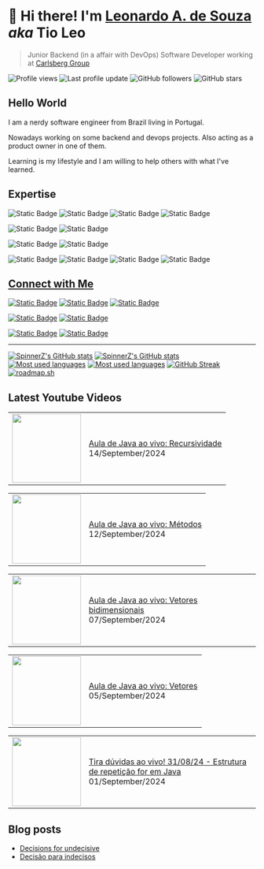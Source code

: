 # 👋 Hi there! I'm **[Leonardo A. de Souza](https://linktr.ee/lsouza)** _aka_ **Tio Leo**

> Junior Backend (in a affair with DevOps) Software Developer working at [Carlsberg Group](https://www.carlsberggroup.com/)

![Profile views](https://komarev.com/ghpvc/?username=SpinnerZ&style=plastic&label=profile+views)
![Last profile update](https://img.shields.io/github/last-commit/spinnerz/SpinnerZ/main?style=plastic&label=last+profile+update)
![GitHub followers](https://img.shields.io/github/followers/SpinnerZ?label=followers&style=plastic)
![GitHub stars](https://img.shields.io/github/stars/spinnerz?style=plastic)

## Hello World 

I am a nerdy software engineer from Brazil living in Portugal.

Nowadays working on some backend and devops projects. Also acting as a product owner in one of them.

Learning is my lifestyle and I am willing to help others with what I've learned.

## Expertise

![Static Badge](https://img.shields.io/badge/java-%23007396?style=for-the-badge&logo=openjdk)
![Static Badge](https://img.shields.io/badge/spring_boot-%23ffffff?style=for-the-badge&logo=springboot)
![Static Badge](https://img.shields.io/badge/oracle_sql-%23F80000?style=for-the-badge&logo=oracle)
![Static Badge](https://img.shields.io/badge/mongo_db-%23ffffff?style=for-the-badge&logo=mongodb)

![Static Badge](https://img.shields.io/badge/go-dagger-%23ffffff?style=for-the-badge&logo=go)
![Static Badge](https://img.shields.io/badge/docker-%23ffffff?style=for-the-badge&logo=docker)

![Static Badge](https://img.shields.io/badge/aws-fargate-%23FF9900?style=for-the-badge&logo=awsfargate)
![Static Badge](https://img.shields.io/badge/aws-ecs-%23FF9900?style=for-the-badge&logo=amazonecs)

![Static Badge](https://img.shields.io/badge/git-%23efefe7?style=for-the-badge&logo=git)
![Static Badge](https://img.shields.io/badge/github-%23181717?style=for-the-badge&logo=github)
![Static Badge](https://img.shields.io/badge/github_actions-%230a0c10?style=for-the-badge&logo=githubactions)
![Static Badge](https://img.shields.io/badge/github_copilot-%23000000?style=for-the-badge&logo=githubcopilot)

## [Connect with Me](https://linktr.ee/lsouza)

[![Static Badge](https://img.shields.io/badge/linkedin-%230A66C2?style=for-the-badge&logo=linkedin)](https://www.linkedin.com/in/lsouza42/)
[![Static Badge](https://img.shields.io/badge/hashnode-%232962FF?style=for-the-badge&logo=hashnode)]([leonardo.a.a.souza@outlook.com](https://hashnode.com/@TioLeo))
[![Static Badge](https://img.shields.io/badge/roadmap.sh-%23000000?style=for-the-badge&logo=roadmapdotsh)](https://roadmap.sh/u/tioleo)


[![Static Badge](https://img.shields.io/badge/telegram-%2326A5E4?style=for-the-badge&logo=telegram)](https://t.me/spinnerz)
[![Static Badge](https://img.shields.io/badge/steam-%23000000?style=for-the-badge&logo=steam)](https://steamcommunity.com/id/LeoSpinner/)

[![Static Badge](https://img.shields.io/badge/youtube-%23FF0000?style=for-the-badge&logo=youtube)](https://www.youtube.com/@TioLeoExplica)
[![Static Badge](https://img.shields.io/badge/interview-in_portuguese-%23FF0000?style=for-the-badge&logo=youtube)](https://www.youtube.com/live/eneKdQjTysY)

---

[![SpinnerZ's GitHub stats](https://github-readme-stats-three-wheat-85.vercel.app/api?username=SpinnerZ&count_private=true&show_icons=true&hide_rank=true&theme=shadow_green#gh-light-mode-only)](https://github.com/anuraghazra/github-readme-stats#gh-light-mode-only)
[![SpinnerZ's GitHub stats](https://github-readme-stats-three-wheat-85.vercel.app/api?username=SpinnerZ&count_private=true&show_icons=true&hide_rank=true&theme=aura_dark#gh-dark-mode-only)](https://github.com/anuraghazra/github-readme-stats#gh-dark-mode-only)
[![Most used languages](https://github-readme-stats-three-wheat-85.vercel.app/api/top-langs/?username=SpinnerZ&layout=compact&theme=shadow_green#gh-light-mode-only)](https://github.com/anuraghazra/github-readme-stats#gh-light-mode-only)
[![Most used languages](https://github-readme-stats-three-wheat-85.vercel.app/api/top-langs/?username=SpinnerZ&layout=compact&theme=aura_dark#gh-dark-mode-only)](https://github.com/anuraghazra/github-readme-stats#gh-dark-mode-only)
[![GitHub Streak](https://streak-stats.demolab.com?user=spinnerz&theme=github-dark-dimmed&date_format=j%20M%5B%20Y%5D&mode=weekly)](https://git.io/streak-stats)
[![roadmap.sh](https://roadmap.sh/card/wide/643ef817e272577374919c98?variant=dark&roadmaps=java%2Cdocker%2Cbackend%2Cgolang)](https://roadmap.sh)

## Latest Youtube Videos

<!-- YOUTUBE-VIDEOS:START --><table><tr><td><a href="https://www.youtube.com/watch?v=8XkTXbyqp2g"><img width="140px" src="http://img.youtube.com/vi/8XkTXbyqp2g/maxresdefault.jpg"></a></td>
<td><a href="https://www.youtube.com/watch?v=8XkTXbyqp2g">Aula de Java ao vivo: Recursividade</a><br/>14/September/2024</td></tr></table>
<table><tr><td><a href="https://www.youtube.com/watch?v=EDOvFO56dH4"><img width="140px" src="http://img.youtube.com/vi/EDOvFO56dH4/maxresdefault.jpg"></a></td>
<td><a href="https://www.youtube.com/watch?v=EDOvFO56dH4">Aula de Java ao vivo: Métodos</a><br/>12/September/2024</td></tr></table>
<table><tr><td><a href="https://www.youtube.com/watch?v=o047VtWKsJY"><img width="140px" src="http://img.youtube.com/vi/o047VtWKsJY/maxresdefault.jpg"></a></td>
<td><a href="https://www.youtube.com/watch?v=o047VtWKsJY">Aula de Java ao vivo: Vetores bidimensionais</a><br/>07/September/2024</td></tr></table>
<table><tr><td><a href="https://www.youtube.com/watch?v=gAW6AVj5kw8"><img width="140px" src="http://img.youtube.com/vi/gAW6AVj5kw8/maxresdefault.jpg"></a></td>
<td><a href="https://www.youtube.com/watch?v=gAW6AVj5kw8">Aula de Java ao vivo: Vetores</a><br/>05/September/2024</td></tr></table>
<table><tr><td><a href="https://www.youtube.com/watch?v=askbww5Yhtg"><img width="140px" src="http://img.youtube.com/vi/askbww5Yhtg/maxresdefault.jpg"></a></td>
<td><a href="https://www.youtube.com/watch?v=askbww5Yhtg">Tira dúvidas ao vivo! 31/08/24 - Estrutura de repetição for em Java</a><br/>01/September/2024</td></tr></table>
<!-- YOUTUBE-VIDEOS:END -->

## Blog posts

<!-- BLOG-POST-LIST:START -->
- [Decisions for undecisive](https://catimboleo.hashnode.dev/decisions-for-undecisive)
- [Decisão para indecisos](https://catimboleo.hashnode.dev/decisao-para-indecisos)
<!-- BLOG-POST-LIST:END -->